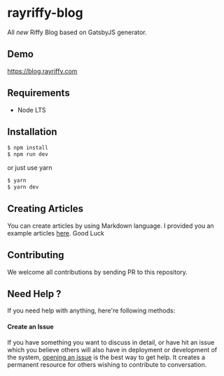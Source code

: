 rayriffy-blog
=============

All *new* Riffy Blog based on GatsbyJS generator.

Demo
----

https://blog.rayriffy.com

Requirements
------------

- Node LTS

Installation
------------

```sh
$ npm install
$ npm run dev
```

or just use yarn

```sh
$ yarn
$ yarn dev
```

Creating Articles
-----------------

You can create articles by using Markdown language. I provided you an example articles [here](src/pages/review-halozy/index.md). Good Luck

Contributing
------------

We welcome all contributions by sending PR to this repository.

Need Help ?
-----------

If you need help with anything, here're following methods:

#### Create an Issue

If you have something you want to discuss in detail, or have hit an issue which you believe others will also have in deployment or development of the system, [opening an issue](https://github.com/rayriffy/rayriffy-blog/issues) is the best way to get help. It creates a permanent resource for others wishing to contribute to conversation.